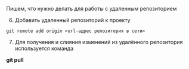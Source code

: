 Пишем, что нужно делать для работы с удаленным репозиторием



6. Добавить удаленный репозиторий к проекту
```
git remote add origin <url-адрес репозитория в сети>
```
7. Для получения и слияния изменений из удалённого репозитория используется команда 

**git pull**
